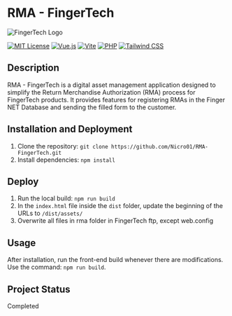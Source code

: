 # RMA - FingerTech

![FingerTech Logo](https://fingertech.com.br/content/img/logo.png)

[![MIT License](https://img.shields.io/badge/License-MIT-blue.svg)](https://opensource.org/licenses/MIT)
[![Vue.js](https://img.shields.io/badge/Vue.js-2.x-brightgreen)](https://vuejs.org/)
[![Vite](https://img.shields.io/badge/Vite-2.x-blue)](https://vitejs.dev/)
[![PHP](https://img.shields.io/badge/PHP-7.x-blue)](https://www.php.net/)
[![Tailwind CSS](https://img.shields.io/badge/Tailwind%20CSS-2.x-blue)](https://tailwindcss.com/)

## Description

RMA - FingerTech is a digital asset management application designed to simplify the Return Merchandise Authorization (RMA) process for FingerTech products. It provides features for registering RMAs in the Finger NET Database and sending the filled form to the customer.

## Installation and Deployment

1. Clone the repository: `git clone https://github.com/Nicro01/RMA-FingerTech.git`
2. Install dependencies: `npm install`

## Deploy

1. Run the local build: `npm run build`
2. In the `index.html` file inside the `dist` folder, update the beginning of the URLs to `/dist/assets/`
3. Overwrite all files in rma folder in FingerTech ftp, except web.config

## Usage

After installation, run the front-end build whenever there are modifications. Use the command: `npm run build`.

## Project Status

Completed
